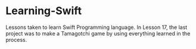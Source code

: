 # Learning-Swift
Lessons taken to learn Swift Programming language. In Lesson 17, the last project was to make a Tamagotchi game by using everything learned in the process.
